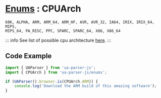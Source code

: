 # [Enums](/api/submodules/enums/overview) : CPUArch

```csv:no-line-numbers
68K, ALPHA, ARM, ARM_64, ARM_HF, AVR, AVR_32, IA64, IRIX, IRIX_64, MIPS, 
MIPS_64, PA_RISC, PPC, SPARC, SPARC_64, X86, X86_64
```
::: info
See list of possible cpu architecture [here](/info/cpu/arch).
:::

## Code Example

```js [arm-detect.js]
import { UAParser } from 'ua-parser-js'; 
import { CPUArch } from 'ua-parser-js/enums';

if (UAParser().browser.is(CPUArch.ARM)) {
    console.log('Download the ARM build of this amazing software');
}
```